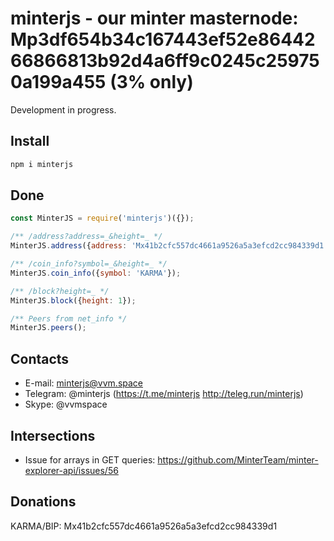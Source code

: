 # minterjs - our minter masternode: Mp3df654b34c167443ef52e8644266866813b92d4a6ff9c0245c259750a199a455 (3% only)

Development in progress.

## Install

```bash
npm i minterjs
```

## Done

```js
const MinterJS = require('minterjs')({});

/** /address?address=_&height=_ */
MinterJS.address({address: 'Mx41b2cfc557dc4661a9526a5a3efcd2cc984339d1'});

/** /coin_info?symbol=_&height=_ */
MinterJS.coin_info({symbol: 'KARMA'});

/** /block?height=_ */
MinterJS.block({height: 1});

/** Peers from net_info */
MinterJS.peers();

```

## Contacts

- E-mail: minterjs@vvm.space
- Telegram: @minterjs (https://t.me/minterjs http://teleg.run/minterjs)
- Skype: @vvmspace

## Intersections

- Issue for arrays in GET queries: https://github.com/MinterTeam/minter-explorer-api/issues/56

## Donations

KARMA/BIP: Mx41b2cfc557dc4661a9526a5a3efcd2cc984339d1
